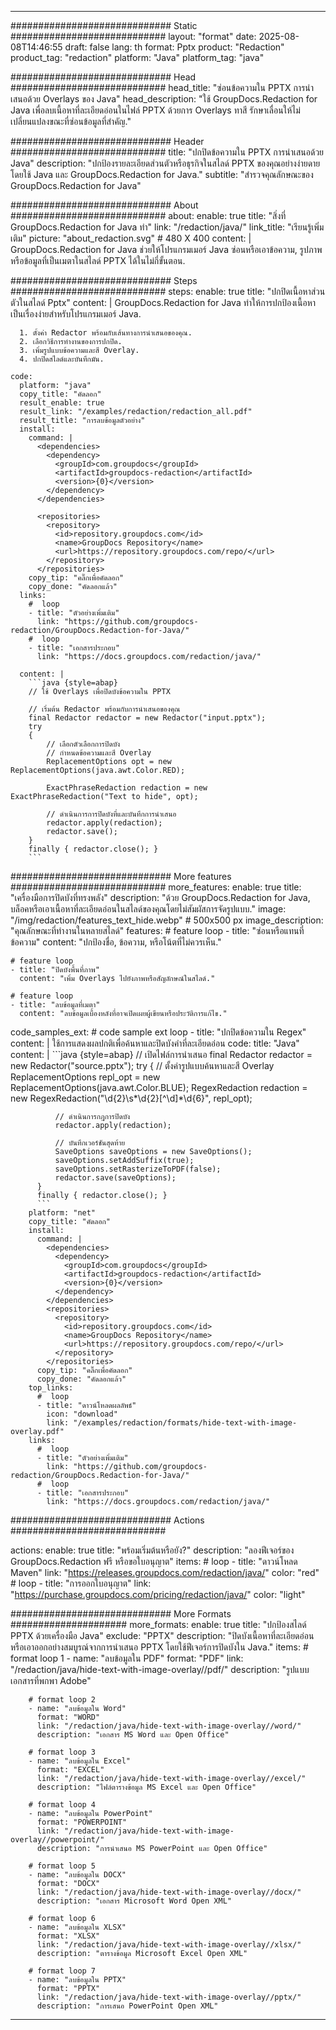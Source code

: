 
---
############################# Static ############################
layout: "format"
date:  2025-08-08T14:46:55
draft: false
lang: th
format: Pptx
product: "Redaction"
product_tag: "redaction"
platform: "Java"
platform_tag: "java"

############################# Head ############################
head_title: "ซ่อนข้อความใน PPTX การนำเสนอด้วย Overlays ของ Java"
head_description: "ใช้ GroupDocs.Redaction for Java เพื่อลบเนื้อหาที่ละเอียดอ่อนในไฟล์ PPTX ด้วยการ Overlays ทาสี รักษาเลื่อนให้ไม่เปลี่ยนแปลงขณะที่ซ่อนข้อมูลที่สำคัญ."

############################# Header ############################
title: "ปกปิดข้อความใน PPTX การนำเสนอด้วย Java" 
description: "ปกป้องรายละเอียดส่วนตัวหรือธุรกิจในสไลด์ PPTX ของคุณอย่างง่ายดายโดยใช้ Java และ GroupDocs.Redaction for Java."
subtitle: "สำรวจคุณลักษณะของ GroupDocs.Redaction for Java" 

############################# About ############################
about:
    enable: true
    title: "สิ่งที่ GroupDocs.Redaction for Java ทำ"
    link: "/redaction/java/"
    link_title: "เรียนรู้เพิ่มเติม"
    picture: "about_redaction.svg" # 480 X 400
    content: |
       GroupDocs.Redaction for Java ช่วยให้โปรแกรมเมอร์ Java ซ่อนหรือเอาข้อความ, รูปภาพ หรือข้อมูลที่เป็นเมตาในสไลด์ PPTX ได้ในไม่กี่ขั้นตอน.

############################# Steps ############################
steps:
    enable: true
    title: "ปกปิดเนื้อหาส่วนตัวในสไลด์ Pptx"
    content: |
      GroupDocs.Redaction for Java ทำให้การปกป้องเนื้อหาเป็นเรื่องง่ายสำหรับโปรแกรมเมอร์ Java.
      
      1. ตั้งค่า Redactor พร้อมกับเส้นทางการนำเสนอของคุณ.
      2. เลือกวิธีการทำงานของการปกปิด.
      3. เพิ่มรูปแบบข้อความและสี Overlay.
      4. ปกปิดสไลด์และบันทึกมัน.
   
    code:
      platform: "java"
      copy_title: "คัดลอก"
      result_enable: true
      result_link: "/examples/redaction/redaction_all.pdf"
      result_title: "การลบข้อมูลตัวอย่าง"
      install:
        command: |
          <dependencies>
            <dependency>
              <groupId>com.groupdocs</groupId>
              <artifactId>groupdocs-redaction</artifactId>
              <version>{0}</version>
            </dependency>
          </dependencies>

          <repositories>
            <repository>
              <id>repository.groupdocs.com</id>
              <name>GroupDocs Repository</name>
              <url>https://repository.groupdocs.com/repo/</url>
            </repository>
          </repositories>
        copy_tip: "คลิ๊กเพื่อคัดลอก"
        copy_done: "คัดลอกแล้ว"
      links:
        #  loop
        - title: "ตัวอย่างเพิ่มเติม"
          link: "https://github.com/groupdocs-redaction/GroupDocs.Redaction-for-Java/"
        #  loop
        - title: "เอกสารประกอบ"
          link: "https://docs.groupdocs.com/redaction/java/"
          
      content: |
        ```java {style=abap}
        // ใช้ Overlays เพื่อปิดบังข้อความใน PPTX

        // เริ่มต้น Redactor พร้อมกับการนำเสนอของคุณ
        final Redactor redactor = new Redactor("input.pptx");
        try
        {
            // เลือกตัวเลือกการปิดบัง
            // กำหนดข้อความและสี Overlay
            ReplacementOptions opt = new ReplacementOptions(java.awt.Color.RED);
            
            ExactPhraseRedaction redaction = new ExactPhraseRedaction("Text to hide", opt);

            // ดำเนินการการปิดบังที่และบันทึกการนำเสนอ
            redactor.apply(redaction);
            redactor.save();
        }
        finally { redactor.close(); }
        ```            


############################# More features ############################
more_features:
  enable: true
  title: "เครื่องมือการปิดบังที่ทรงพลัง"
  description: "ด้วย GroupDocs.Redaction for Java, บล็อคหรือเอาเนื้อหาที่ละเอียดอ่อนในสไลด์ของคุณโดยไม่สัมผัสการจัดรูปแบบ."
  image: "/img/redaction/features_text_hide.webp" # 500x500 px
  image_description: "คุณลักษณะที่ทำงานในหลายสไลด์"
  features:
    # feature loop
    - title: "ซ่อนหรือแทนที่ข้อความ"
      content: "ปกป้องชื่อ, ข้อความ, หรือโน้ตที่ไม่ควรเห็น."

    # feature loop
    - title: "ปิดบังพื้นที่ภาพ"
      content: "เพิ่ม Overlays ไปยังภาพหรือสัญลักษณ์ในสไลด์."

    # feature loop
    - title: "ลบข้อมูลที่เมตา"
      content: "ลบข้อมูลเบื้องหลังที่อาจเปิดเผยผู้เขียนหรือประวัติการแก้ไข."
      
  code_samples_ext:
    # code sample ext loop
    - title: "ปกปิดข้อความใน Regex"
      content: |
        ใช้การแสดงผลปกติเพื่อค้นหาและปิดบังคำที่ละเอียดอ่อน
      code:
        title: "Java"
        content: |
          ```java {style=abap}
          //  เปิดไฟล์การนำเสนอ
          final Redactor redactor = new Redactor("source.pptx");
          try
          {
              // ตั้งค่ารูปแบบค้นหาและสี Overlay
              ReplacementOptions repl_opt = new ReplacementOptions(java.awt.Color.BLUE);
              RegexRedaction redaction = new RegexRedaction("\\d{2}\\s*\\d{2}[^\\d]*\\d{6}", repl_opt);
              
              // ดำเนินการกฎการปิดบัง
              redactor.apply(redaction);

              // บันทึกเวอร์ชันสุดท้าย
              SaveOptions saveOptions = new SaveOptions();
              saveOptions.setAddSuffix(true);
              saveOptions.setRasterizeToPDF(false);
              redactor.save(saveOptions);
          }
          finally { redactor.close(); }
          ```
        platform: "net"
        copy_title: "คัดลอก"
        install:
          command: |
            <dependencies>
              <dependency>
                <groupId>com.groupdocs</groupId>
                <artifactId>groupdocs-redaction</artifactId>
                <version>{0}</version>
              </dependency>
            </dependencies>
            <repositories>
              <repository>
                <id>repository.groupdocs.com</id>
                <name>GroupDocs Repository</name>
                <url>https://repository.groupdocs.com/repo/</url>
              </repository>
            </repositories>
          copy_tip: "คลิ๊กเพื่อคัดลอก"
          copy_done: "คัดลอกแล้ว"
        top_links:
          #  loop
          - title: "ดาวน์โหลดผลลัพธ์"
            icon: "download"
            link: "/examples/redaction/formats/hide-text-with-image-overlay.pdf"
        links:
          #  loop
          - title: "ตัวอย่างเพิ่มเติม"
            link: "https://github.com/groupdocs-redaction/GroupDocs.Redaction-for-Java/"
          #  loop
          - title: "เอกสารประกอบ"
            link: "https://docs.groupdocs.com/redaction/java/"


############################# Actions ############################

actions:
  enable: true
  title: "พร้อมเริ่มต้นหรือยัง?"
  description: "ลองฟีเจอร์ของ GroupDocs.Redaction ฟรี หรือขอใบอนุญาต"
  items:
    #  loop
    - title: "ดาวน์โหลด Maven"
      link: "https://releases.groupdocs.com/redaction/java/"
      color: "red"
        #  loop
    - title: "การออกใบอนุญาต"
      link: "https://purchase.groupdocs.com/pricing/redaction/java/"
      color: "light"


############################# More Formats #####################
more_formats:
    enable: true
    title: "ปกป้องสไลด์ PPTX ด้วยเครื่องมือ Java"
    exclude: "PPTX"
    description: "ปิดบังเนื้อหาที่ละเอียดอ่อนหรือเอาออกอย่างสมบูรณ์จากการนำเสนอ PPTX โดยใช้ฟีเจอร์การปิดบังใน Java."
    items: 
        # format loop 1
        - name: "ลบข้อมูลใน PDF"
          format: "PDF"
          link: "/redaction/java/hide-text-with-image-overlay//pdf/"
          description: "รูปแบบเอกสารที่พกพา Adobe"

        # format loop 2
        - name: "ลบข้อมูลใน Word"
          format: "WORD"
          link: "/redaction/java/hide-text-with-image-overlay//word/"
          description: "เอกสาร MS Word และ Open Office"
          
        # format loop 3
        - name: "ลบข้อมูลใน Excel"
          format: "EXCEL"
          link: "/redaction/java/hide-text-with-image-overlay//excel/"
          description: "ไฟล์ตารางข้อมูล MS Excel และ Open Office"

        # format loop 4
        - name: "ลบข้อมูลใน PowerPoint"
          format: "POWERPOINT"
          link: "/redaction/java/hide-text-with-image-overlay//powerpoint/"
          description: "การนำเสนอ MS PowerPoint และ Open Office"

        # format loop 5
        - name: "ลบข้อมูลใน DOCX"
          format: "DOCX"
          link: "/redaction/java/hide-text-with-image-overlay//docx/"
          description: "เอกสาร Microsoft Word Open XML"
          
        # format loop 6
        - name: "ลบข้อมูลใน XLSX"
          format: "XLSX"
          link: "/redaction/java/hide-text-with-image-overlay//xlsx/"
          description: "ตารางข้อมูล Microsoft Excel Open XML"
          
        # format loop 7
        - name: "ลบข้อมูลใน PPTX"
          format: "PPTX"
          link: "/redaction/java/hide-text-with-image-overlay//pptx/"
          description: "การเสนอ PowerPoint Open XML"


---
